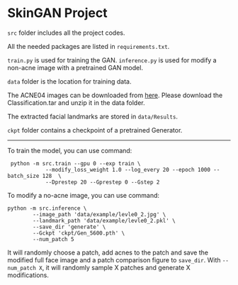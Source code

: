 # SkinGAN Project

`src` folder includes all the project codes. 

All the needed packages are listed in `requirements.txt`.

`train.py` is used for training the GAN. 
`inference.py` is used for modify a non-acne image with a pretrained GAN model.

`data` folder is the location for training data.

The ACNE04 images can be downloaded from [here](https://drive.google.com/drive/folders/18yJcHXhzOv7H89t-Lda6phheAicLqMuZ?usp=sharing).
Please download the Classification.tar and unzip it in the data folder.

The extracted facial landmarks are stored in `data/Results`.

`ckpt` folder contains a checkpoint of a pretrained Generator.

----------------------------------------------------
To train the model, you can use command: 

```
 python -m src.train --gpu 0 --exp train \
            --modify_loss_weight 1.0 --log_every 20 --epoch 1000 --batch_size 128  \
            --Dprestep 20 --Gprestep 0 --Gstep 2
```

To modify a no-acne image, you can use command:

```
python -m src.inference \
        --image_path 'data/example/levle0_2.jpg' \
        --landmark_path 'data/example/levle0_2.pkl' \
        --save_dir 'generate' \
        --Gckpt 'ckpt/Gen_5600.pth' \
        --num_patch 5
```
It will randomly choose a patch, add acnes to the patch and save the modified full face image and a patch comparison figure to `save_dir`. With `--num_patch X`, it will randomly sample X patches and generate X modifications.


